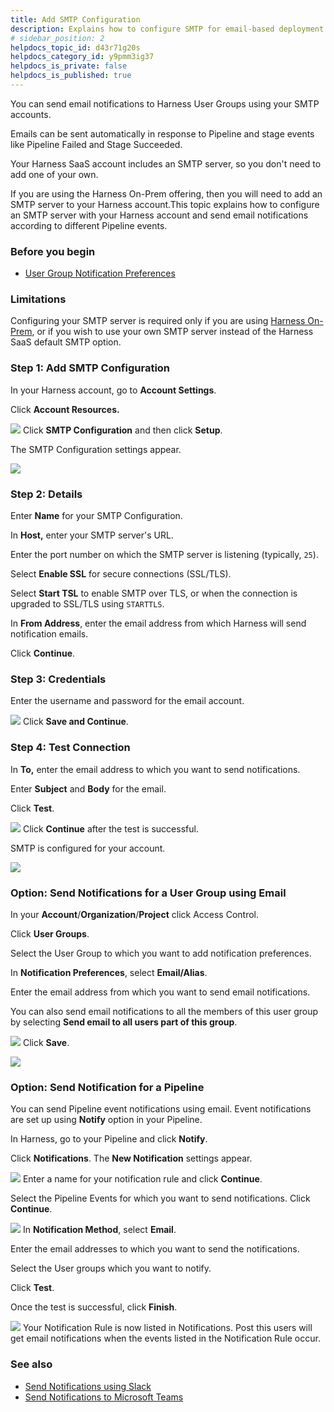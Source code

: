 ```yaml
---
title: Add SMTP Configuration
description: Explains how to configure SMTP for email-based deployment notifications, approvals, and tracking.
# sidebar_position: 2
helpdocs_topic_id: d43r71g20s
helpdocs_category_id: y9pmm3ig37
helpdocs_is_private: false
helpdocs_is_published: true
---
```


You can send email notifications to Harness User Groups using your SMTP accounts.

Emails can be sent automatically in response to Pipeline and stage events like Pipeline Failed and Stage Succeeded.

Your Harness SaaS account includes an SMTP server, so you don't need to add one of your own.

If you are using the Harness On-Prem offering, then you will need to add an SMTP server to your Harness account.This topic explains how to configure an SMTP server with your Harness account and send email notifications according to different Pipeline events.


### Before you begin

* [User Group Notification Preferences](../3_User-Management/4-add-user-groups.md#option-notification-preferences)

### Limitations

Configuring your SMTP server is required only if you are using [Harness On-Prem](../../self-managed-enterprise-edition/introduction/harness-self-managed-enterprise-edition-overview.md), or if you wish to use your own SMTP server instead of the Harness SaaS default SMTP option.

### Step 1: Add SMTP Configuration

In your Harness account, go to **Account Settings**.

Click **Account Resources.**

![](./static/add-smtp-configuration-00.png)
Click **SMTP Configuration** and then click **Setup**.

The SMTP Configuration settings appear.

![](./static/add-smtp-configuration-01.png)
### Step 2: Details

Enter **Name** for your SMTP Configuration.

In **Host,** enter your SMTP server's URL.

Enter the port number on which the SMTP server is listening (typically, `25`).

Select **Enable SSL** for secure connections (SSL/TLS).

Select **Start TSL** to enable SMTP over TLS, or when the connection is upgraded to SSL/TLS using `STARTTLS`.

In **From Address**, enter the email address from which Harness will send notification emails.

Click **Continue**.

### Step 3: Credentials

Enter the username and password for the email account.

![](./static/add-smtp-configuration-02.png)
Click **Save and Continue**.

### Step 4: Test Connection

In **To,** enter the email address to which you want to send notifications.

Enter **Subject** and **Body** for the email.

Click **Test**.

![](./static/add-smtp-configuration-03.png)
Click **Continue** after the test is successful.

SMTP is configured for your account.

![](./static/add-smtp-configuration-04.png)
### Option: Send Notifications for a User Group using Email

In your **Account**/**Organization**/**Project** click Access Control.

Click **User Groups**.

Select the User Group to which you want to add notification preferences.

In **Notification Preferences**, select **Email/Alias**.

Enter the email address from which you want to send email notifications.

You can also send email notifications to all the members of this user group by selecting **Send email to all users part of this group**.

![](./static/add-smtp-configuration-05.png)
Click **Save**.

![](./static/add-smtp-configuration-06.png)
### Option: Send Notification for a Pipeline

You can send Pipeline event notifications using email. Event notifications are set up using **Notify** option in your Pipeline.

In Harness, go to your Pipeline and click **Notify**.

Click **Notifications**. The **New Notification** settings appear.

![](./static/add-smtp-configuration-07.png)
Enter a name for your notification rule and click **Continue**.

Select the Pipeline Events for which you want to send notifications. Click **Continue**.

![](./static/add-smtp-configuration-08.png)
In **Notification Method**, select **Email**.

Enter the email addresses to which you want to send the notifications.

Select the User groups which you want to notify.

Click **Test**.

Once the test is successful, click **Finish**.

![](./static/add-smtp-configuration-09.png)
Your Notification Rule is now listed in Notifications. Post this users will get email notifications when the events listed in the Notification Rule occur.

### See also

* [Send Notifications using Slack](send-notifications-using-slack.md)
* [Send Notifications to Microsoft Teams](send-notifications-to-microsoft-teams.md)

